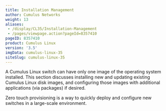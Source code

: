 ```yaml
---
title: Installation Management
author: Cumulus Networks
weight: 13
aliases:
 - /display/CL35/Installation-Management
 - /pages/viewpage.action?pageId=8357410
pageID: 8357410
product: Cumulus Linux
version: '3.5'
imgData: cumulus-linux-35
siteSlug: cumulus-linux-35
---
```

A Cumulus Linux switch can have only one image of the operating system
installed. This section discusses installing new and updating existing
Cumulus Linux disk images, and configuring those images with additional
applications (via packages) if desired.

Zero touch provisioning is a way to quickly deploy and configure new
switches in a large-scale environment.

<article id="html-search-results" class="ht-content" style="display: none;">

</article>

<footer id="ht-footer">

</footer>
